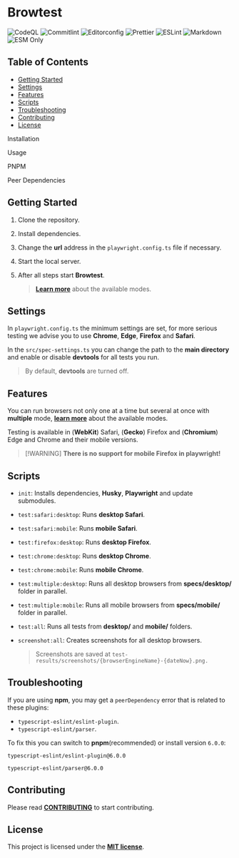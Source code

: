 # Browtest

![CodeQL](https://img.shields.io/github/actions/workflow/status/archoleat/browtest/codeql.yaml?label=CodeQL)
![Commitlint](https://img.shields.io/github/actions/workflow/status/archoleat/browtest/commitlint.yaml?label=Commitlint)
![Editorconfig](https://img.shields.io/github/actions/workflow/status/archoleat/browtest/editorconfig.yaml?label=Editorconfig)
![Prettier](https://img.shields.io/github/actions/workflow/status/archoleat/browtest/prettier.yaml?label=Prettier)
![ESLint](https://img.shields.io/github/actions/workflow/status/archoleat/browtest/eslint.yaml?label=ESLint)
![Markdown](https://img.shields.io/github/actions/workflow/status/archoleat/browtest/markdown.yaml?label=Markdown)
![ESM Only](https://img.shields.io/badge/ESM-only-gray?labelColor=fe0)

## Table of Contents

-   [Getting Started](#getting-started)
-   [Settings](#settings)
-   [Features](#features)
-   [Scripts](#scripts)
-   [Troubleshooting](#troubleshooting)
-   [Contributing](#contributing)
-   [License](#license)

Installation

Usage

PNPM

Peer Dependencies

## Getting Started

1.  Clone the repository.

1.  Install dependencies.

1.  Change the **url** address in the `playwright.config.ts` file
    if necessary.

1.  Start the local server.

1.  After all steps start **Browtest**.

    > [**Learn more**](#scripts) about the available modes.

## Settings

In `playwright.config.ts` the minimum settings are set,
for more serious testing we advise you to use **Chrome**, **Edge**, **Firefox**
and **Safari**.

In the `src/spec-settings.ts` you can change the path
to the **main directory** and enable or disable **devtools** for
all tests you run.

> By default, **devtools** are turned off.

## Features

You can run browsers not only one at a time but several at once
with **multiple** mode, [**learn more**](#scripts)
about the available modes.

Testing is available in (**WebKit**) Safari, (**Gecko**) Firefox and
(**Chromium**) Edge and Chrome and their mobile versions.

> \[!WARNING]
> **There is no support for mobile Firefox in playwright!**

## Scripts

-   `init`: Installs dependencies, **Husky**, **Playwright**
    and update submodules.

-   `test:safari:desktop`: Runs **desktop Safari**.

-   `test:safari:mobile`: Runs **mobile Safari**.

-   `test:firefox:desktop`: Runs **desktop Firefox**.

-   `test:chrome:desktop`: Runs **desktop Chrome**.

-   `test:chrome:mobile`: Runs **mobile Chrome**.

-   `test:multiple:desktop`: Runs all desktop browsers from
    **specs/desktop/** folder in parallel.

-   `test:multiple:mobile`: Runs all mobile browsers from
    **specs/mobile/** folder in parallel.

-   `test:all`: Runs all tests from **desktop/** and **mobile/** folders.

-   `screenshot:all`: Creates screenshots for all desktop browsers.

    > Screenshots are saved at
    > `test-results/screenshots/{browserEngineName}-{dateNow}.png.`

## Troubleshooting

If you are using **npm**, you may get a `peerDependency` error
that is related to these plugins:

-   `typescript-eslint/eslint-plugin`.
-   `typescript-eslint/parser`.

To fix this you can switch to **pnpm**(recommended) or install version `6.0.0`:

```shell
typescript-eslint/eslint-plugin@6.0.0
```

```shell
typescript-eslint/parser@6.0.0
```

## Contributing

Please read [**CONTRIBUTING**](https://github.com/archoleat/.github/blob/main/CONTRIBUTING.md)
to start contributing.

## License

This project is licensed under the [**MIT license**](LICENSE).

